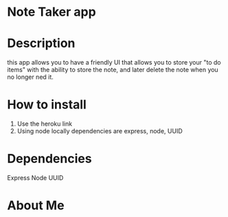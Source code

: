# Note Taker app

# Description

this app allows you to have a friendly UI that allows you to store your "to do items" with the ability to store the note, and later delete the note
when you no longer ned it. 

# How to install

1. Use the heroku link
2. Using node locally dependencies are express, node, UUID

# Dependencies 
Express
Node
UUID

# About Me